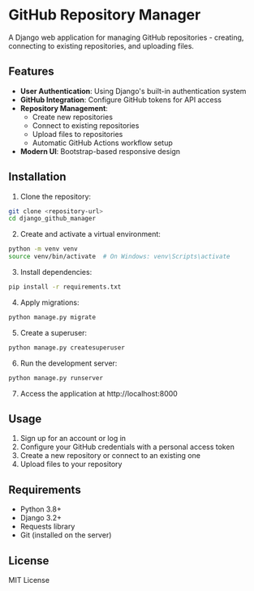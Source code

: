 # GitHub Repository Manager

A Django web application for managing GitHub repositories - creating, connecting to existing repositories, and uploading files.

## Features

- **User Authentication**: Using Django's built-in authentication system
- **GitHub Integration**: Configure GitHub tokens for API access
- **Repository Management**:
  - Create new repositories
  - Connect to existing repositories
  - Upload files to repositories
  - Automatic GitHub Actions workflow setup
- **Modern UI**: Bootstrap-based responsive design

## Installation

1. Clone the repository:

```bash
git clone <repository-url>
cd django_github_manager
```

2. Create and activate a virtual environment:

```bash
python -m venv venv
source venv/bin/activate  # On Windows: venv\Scripts\activate
```

3. Install dependencies:

```bash
pip install -r requirements.txt
```

4. Apply migrations:

```bash
python manage.py migrate
```

5. Create a superuser:

```bash
python manage.py createsuperuser
```

6. Run the development server:

```bash
python manage.py runserver
```

7. Access the application at http://localhost:8000

## Usage

1. Sign up for an account or log in
2. Configure your GitHub credentials with a personal access token
3. Create a new repository or connect to an existing one
4. Upload files to your repository

## Requirements

- Python 3.8+
- Django 3.2+
- Requests library
- Git (installed on the server)

## License

MIT License 